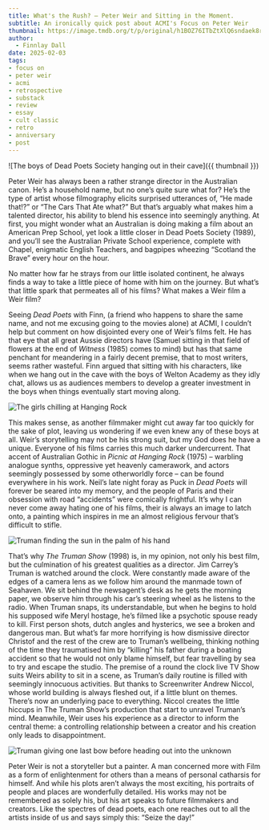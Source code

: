 ```yaml
---
title: What's the Rush? – Peter Weir and Sitting in the Moment.
subtitle: An ironically quick post about ACMI's Focus on Peter Weir
thumbnail: https://image.tmdb.org/t/p/original/h1BOZ76ITbZtXlQ6sndaek8rQjg.jpg
author:
  - Finnlay Dall
date: 2025-02-03
tags:
- focus on
- peter weir
- acmi
- retrospective
- substack
- review
- essay
- cult classic
- retro
- anniversary
- post
---
```

![The boys of Dead Poets Society hanging out in their cave]({{ thumbnail }})

Peter Weir has always been a rather strange director in the Australian canon. He’s a household name, but no one’s quite sure what for? He’s the type of artist whose filmography elicits surprised utterances of, “He made that!?” or “The Cars That Ate what?” But that’s arguably what makes him a talented director, his ability to blend his essence into seemingly anything. At first, you might wonder what an Australian is doing making a film about an American Prep School, yet look a little closer in Dead Poets Society (1989), and you’ll see the Australian Private School experience, complete with Chapel, enigmatic English Teachers, and bagpipes wheezing “Scotland the Brave” every hour on the hour.

No matter how far he strays from our little isolated continent, he always finds a way to take a little piece of home with him on the journey. But what’s that little spark that permeates all of his films? What makes a Weir film a Weir film?

Seeing *Dead Poets* with Finn, (a friend who happens to share the same name, and not me excusing going to the movies alone) at ACMI, I couldn’t help but comment on how disjointed every one of Weir’s films felt. He has that eye that all great Aussie directors have (Samuel sitting in that field of flowers at the end of *Witness* (1985) comes to mind) but has that same penchant for meandering in a fairly decent premise, that to most writers, seems rather wasteful. Finn argued that sitting with his characters, like when we hang out in the cave with the boys of Welton Academy as they idly chat, allows us as audiences members to develop a greater investment in the boys when things eventually start moving along.

![The girls chilling at Hanging Rock](https://image.tmdb.org/t/p/original/41Mlaj6wfjlF4wQaVH0tjfDXvMi.jpg)

This makes sense, as another filmmaker might cut away far too quickly for the sake of plot, leaving us wondering if we even knew any of these boys at all. Weir’s storytelling may not be his strong suit, but my God does he have a unique. Everyone of his films carries this much darker undercurrent. That accent of Australian Gothic in *Picnic at Hanging Rock* (1975) – warbling analogue synths, oppressive yet heavenly camerawork, and actors seemingly possessed by some otherworldly force – can be found everywhere in his work. Neil’s late night foray as Puck in *Dead Poets* will forever be seared into my memory, and the people of Paris and their obsession with road “accidents” were comically frightful. It’s why I can never come away hating one of his films, their is always an image to latch onto, a painting which inspires in me an almost religious fervour that’s difficult to stifle.

![Truman finding the sun in the palm of his hand](https://image.tmdb.org/t/p/original/bRRxELS8dK3cpqFhaTQcIENAPOI.jpg)

That’s why *The Truman Show* (1998) is, in my opinion, not only his best film, but the culmination of his greatest qualities as a director. Jim Carrey’s Truman is watched around the clock. Were constantly made aware of the edges of a camera lens as we follow him around the manmade town of Seahaven. We sit behind the newsagent’s desk as he gets the morning paper, we observe him through his car’s steering wheel as he listens to the radio. When Truman snaps, its understandable, but when he begins to hold his supposed wife Meryl hostage, he’s filmed like a psychotic spouse ready to kill. First person shots, dutch angles and hysterics, we see a broken and dangerous man. But what’s far more horrifying is how dismissive director Christof and the rest of the crew are to Truman’s wellbeing, thinking nothing of the time they traumatised him by “killing” his father during a boating accident so that he would not only blame himself, but fear travelling by sea to try and escape the studio. The premise of a round the clock live TV Show suits Weirs ability to sit in a scene, as Truman’s daily routine is filled with seemingly innocuous activities. But thanks to Screenwriter Andrew Niccol, whose world building is always fleshed out, if a little blunt on themes. There’s now an underlying pace to everything. Niccol creates the little hiccups in The Truman Show’s production that start to unravel Truman’s mind. Meanwhile, Weir uses his experience as a director to inform the central theme: a controlling relationship between a creator and his creation only leads to disappointment.

![Truman giving one last bow before heading out into the unknown](https://image.tmdb.org/t/p/original/yrVtvlL4X3YrBF2VWMh5jN55XCS.jpg)

Peter Weir is not a storyteller but a painter. A man concerned more with Film as a form of enlightenment for others than a means of personal catharsis for himself. And while his plots aren’t always the most exciting, his portraits of people and places are wonderfully detailed. His works may not be remembered as solely his, but his art speaks to future filmmakers and creators. Like the spectres of dead poets, each one reaches out to all the artists inside of us and says simply this: “Seize the day!”
